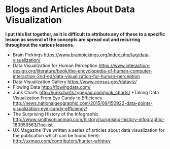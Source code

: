 # Blogs and Articles About Data Visualization

**I put this list together, as it is difficult to attribute any of these to a specific lesson as several of the concepts are spread out and recurring throughout the various lessons.**

* Brain Pickings https://www.brainpickings.org/index.php/tag/data-visualization/
* Data Visualization for Human Perception https://www.interaction-design.org/literature/book/the-encyclopedia-of-human-computer-interaction-2nd-ed/data-visualization-for-human-perception
* Data Visualization Gallery https://www.census.gov/dataviz/
* Flowing Data http://flowingdata.com/
* Junk Charts http://junkcharts.typepad.com/junk_charts/
*Taking Data Visualization From Eye Candy to Efficiency http://news.nationalgeographic.com/2015/09/150922-data-points-visualization-eye-candy-efficiency/
* The Surprising History of the Infographic http://www.smithsonianmag.com/history/surprising-history-infographic-180959563/?no-ist
* UX Magazine (I’ve written a series of articles about data visualization for the publication which can be found here): http://uxmag.com/contributors/hunter-whitney
